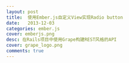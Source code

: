```yaml
---
layout: post
title:  使用Ember.js自定义View实现Radio button
date:   2013-12-03
categories: ember.js
cover: emberjs.png
desc: 在Rails项目中使用Grape构建REST风格的API
cover: grape_logo.png
comments: true
---
```

